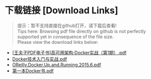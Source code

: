 # 下载链接 [Download Links]

> 提示：暂不支持直接在github打开，请下载后查看!<br>
> Tips here: Browsing pdf file directly on github is not perfectly supported yet in consequence of the file size. <br>
> Please view the download links below:

- [[王夫子PDF电子书]高可用架构·Docker实战（第1期）.pdf](https://raw.githubusercontent.com/johnnynode/ebooks-docker/master/[王夫子PDF电子书]高可用架构·Docker实战（第1期）.pdf)
- [Docker技术入门与实战.pdf](https://raw.githubusercontent.com/johnnynode/ebooks-docker/master/Docker技术入门与实战.pdf)
- [OReilly.Docker.Up.and.Running.2015.6.pdf](https://raw.githubusercontent.com/johnnynode/ebooks-docker/master/OReilly.Docker.Up.and.Running.2015.6.pdf)
- [第一本Docker书.pdf](https://raw.githubusercontent.com/johnnynode/ebooks-docker/master/第一本Docker书.pdf)
